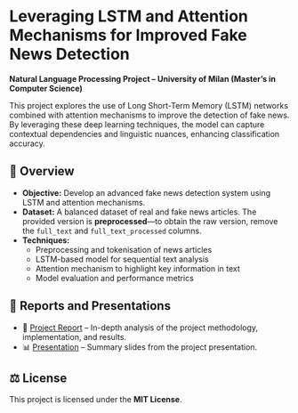 # Leveraging LSTM and Attention Mechanisms for Improved Fake News Detection  


**Natural Language Processing Project – University of Milan (Master’s in Computer Science)**  

This project explores the use of Long Short-Term Memory (LSTM) networks combined with attention mechanisms to improve the detection of fake news. By leveraging these deep learning techniques, the model can capture contextual dependencies and linguistic nuances, enhancing classification accuracy.  

## 📌 Overview  

- **Objective:** Develop an advanced fake news detection system using LSTM and attention mechanisms.  
- **Dataset:** A balanced dataset of real and fake news articles. The provided version is **preprocessed**—to obtain the raw version, remove the `full_text` and `full_text_processed` columns.  
- **Techniques:**  
  - Preprocessing and tokenisation of news articles  
  - LSTM-based model for sequential text analysis  
  - Attention mechanism to highlight key information in text  
  - Model evaluation and performance metrics  

## 📂 Reports and Presentations  

- 📄 [Project Report](report/Leveraging_LSTM_and_Attention_Mechanisms_for_Improved_Fake_News_Detection.pdf) – In-depth analysis of the project methodology, implementation, and results.  
- 📊 [Presentation](report/presentation.pdf) – Summary slides from the project presentation.  

## ⚖️ License  

This project is licensed under the **MIT License**.  
